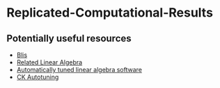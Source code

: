 # Replicated-Computational-Results

## Potentially useful resources
* [Blis](https://github.com/flame/blis)
* [Related Linear Algebra](http://www.ulaff.net/)
* [Automatically tuned linear algebra software](https://www.researchgate.net/publication/2572098_Automatically_Tuned_Linear_Algebra_Software)
* [CK Autotuning](https://cknowledge.io/report/rpi3-crowd-tuning-2017-interactive/#sec_autotuning)
